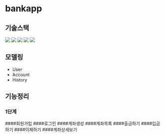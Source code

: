 # bankapp

## 기술스택
  <img src="https://img.shields.io/badge/JDK 11-0094F5?style=for-the-badge&logo=openjdk&logoColor=black?labelColor=white"> <img src="https://img.shields.io/badge/Springboot 2.7.8-6DB33F?style=for-the-badge&logo=springboot&logoColor=black"> <img src="https://img.shields.io/badge/MyBatis-4B5562?style=for-the-badge&logoColor=black"> <img src="https://img.shields.io/badge/h2-9999FF?style=for-the-badge&logoColor=black"> <img src="https://img.shields.io/badge/JSP-4398CC?style=for-the-badge&logoColor=black">
  
## 모델링
- User
- Account
- History

## 기능정리
### 1단계
####회원가입
####로그인
####계좌생성
####계좌목록
####출금하기
####입금하기
####이체하기
####계좌상세보기
